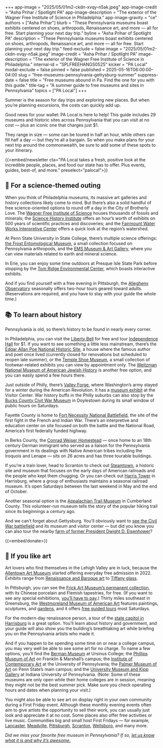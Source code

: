 +++
app-image = "2025/05/01m2-ckdn-xvqy-n5ak.jpeg"
app-image-credit = "Asha Prihar / Spotlight PA"
app-image-description = "The exterior of the Wagner Free Institute of Science in Philadelphia."
app-image-gravity = "ce"
authors = ["Asha Prihar"]
blurb = "These Pennsylvania museums boast exhibits centered on shoes, arthropods, Renaissance art, and more — all for free. Start planning your next day trip."
byline = "Asha Prihar of Spotlight PA"
description = "These Pennsylvania museums boast exhibits centered on shoes, arthropods, Renaissance art, and more — all for free. Start planning your next day trip."
feed-exclude = false
image = "2025/05/01m2-ckdn-xvqy-n5ak.jpeg"
image-credit = "Asha Prihar / Spotlight PA"
image-description = "The exterior of the Wagner Free Institute of Science in Philadelphia."
internal-id = "SPLFREEHANGS0525"
kicker = "PA Local"
modal-exclude = false
pinned = false
published = 2025-05-16T06:00:00-04:00
slug = "free-museums-pennsylvania-gettysburg-summer"
suppress-date = false
title = "Free museums abound in Pa. Find the one for you with this guide."
title-tag = "A summer guide to free museums and sites in Pennsylvania"
topics = ["PA Local"]
+++

Summer is the season for day trips and exploring new places. But when you’re planning excursions, the costs can quickly add up.

Good news for your wallet: PA Local is here to help! This guide includes 29 museums and historic sites across Pennsylvania that you can visit at no cost — plus an iconic one that charges just $1.

They range in size — some can be toured in half an hour, while others can fill half a day — but they’re all a bargain. So when you make plans for your next trip around the commonwealth, be sure to add some of these spots to your itinerary.

{{<embed/newsletter cta="PA Local takes a fresh, positive look at the incredible people, places, and food our state has to offer. Plus events, guides, best-of, and more." preselect="palocal">}}

## 🧪 For a science-themed outing

When you think of Philadelphia museums, its massive art galleries and history collections likely come to mind. But there’s also a solid handful of free science-oriented options to round off a day in the City of Brotherly Love. The <a href="https://www.wagnerfreeinstitute.org/">Wagner Free Institute of Science</a> houses thousands of fossils and minerals; the <a href="https://www.sciencehistory.org/">Science History Institute</a> offers an hour’s worth of exhibits on 500 years of scientific practices and discoveries; and the <a href="https://fairmountwaterworks.org/">Fairmount Water Works Interpretive Center</a> offers a quick look at the region’s watershed.

At Penn State University in State College, there’s multiple science offerings: <a href="https://ento.psu.edu/about/facilities/frost/visit-the-museum">the Frost Entomological Museum</a>, a small collection focused on Pennsylvania arthropods, and the <a href="https://museum.ems.psu.edu/current-exhibitions">EMS Museum &amp; Art Gallery</a>, where you can view materials related to earth and mineral science.

In Erie, you can enjoy some time outdoors at Presque Isle State Park before stopping by the <a href="https://www.pa.gov/agencies/dcnr/recreation/where-to-go/state-parks/find-a-park/presque-isle-state-park/trec.html">Tom Ridge Environmental Center</a>, which boasts interactive exhibits.

And if you find yourself with a free evening in Pittsburgh, the <a href="https://www.observatory.pitt.edu/visit-observatory/public-tours">Allegheny Observatory</a> seasonally offers two-hour tours geared toward adults. (Reservations are required, and you have to stay with your guide the whole time.)

## 📚 To learn about history

Pennsylvania is old, so there’s history to be found in nearly every corner.

In Philadelphia, you can visit the <a href="https://www.nps.gov/inde/learn/historyculture/stories-libertybell.htm">Liberty Bell</a> for free and tour <a href="https://www.nps.gov/inde/planyourvisit/independencehall.htm">Independence Hall</a> for $1. If you want to see something a little less mainstream, there’s the <a href="https://www.nps.gov/edal/index.htm">Edgar Allan Poe National Historic Site</a>, a house where the famous author and poet once lived (currently closed for renovations but scheduled to reopen late summer), or the <a href="https://podiatry.temple.edu/shoe-museum">Temple Shoe Museum</a>, a small collection of footwear-related exhibits you can view by appointment only. The <a href="https://theweitzman.org/">Weitzman National Museum of American Jewish History</a> is another free option, and you can easily spend a few hours there.

Just outside of Philly, there’s <a href="https://www.nps.gov/vafo/index.htm">Valley Forge</a>, where Washington’s army stayed for a winter during the American Revolution. It has a <a href="https://www.nps.gov/thingstodo/explore-vafo-museum-exhibit.htm">museum exhibit</a> at the Visitor Center. War history buffs in the Philly suburbs can also stop by the <a href="https://www.civilwarmuseumdoylestown.org/">Bucks County Civil War Museum</a> in Doylestown during its small window of public hours on Saturdays.

Fayette County is home to <a href="https://www.nps.gov/fone/planyourvisit/index.htm">Fort Necessity National Battlefield</a>, the site of the first fight in the French and Indian War. There’s an interpretive and education center on site focused on both the battle and the National Road, America’s first federally funded highway.

In Berks County, the <a href="http://www.conradweiserhomestead.org/home.html">Conrad Weiser Homestead</a> — once home to an 18th century German immigrant who served as a liaison for the Pennsylvania government in its dealings with Native American tribes including the Iroquois and Lenape — sits on 26 acres and has three tourable buildings.

If you’re a train lover, head to Scranton to check out <a href="https://www.nps.gov/stea/index.htm">Steamtown</a>, a historic site and museum that focuses on the early days of American railroads and the people who kept them chugging. Or you can check out <a href="https://www.harrisburgnrhs.org/visit">Harris Tower</a> in Harrisburg, where a group of enthusiasts maintains a seasonal railroad museum. It’s open Saturdays between the last weekend in May and the end of October.

Another seasonal option is the <a href="https://www.atmuseum.org/">Appalachian Trail Museum</a> in Cumberland County. This volunteer-run museum tells the story of the popular hiking trail since its beginnings a century ago.

And we can’t forget about Gettysburg. You’ll obviously want to <a href="https://www.nps.gov/gett/index.htm">see the Civil War battlefield</a> and its museum and visitor center — but did you know you can also tour the nearby <a href="https://www.nps.gov/eise/index.htm">farm of former President Dwight D. Eisenhower</a>?

{{<embed/donate>}}

## 🎨 If you like art

Art lovers who find themselves in the Lehigh Valley are in luck, because the <a href="https://www.allentownartmuseum.org/">Allentown Art Museum</a> started offering everyday free admission in 2022. Exhibits range from <a href="https://www.allentownartmuseum.org/exhibitions/new-conversations-renaissance-and-baroque-art-at-the-allentown-art-museum/">Renaissance and Baroque art</a> to <a href="https://www.allentownartmuseum.org/exhibitions/tiffanys-gardens-in-glass/">Tiffany glass</a>.

In Pittsburgh, you can see the <a href="https://www.thefrickpittsburgh.org/Exhibition-Permanent-Collection">Frick Art Museum’s permanent collection</a>, with its Chinese porcelain and Flemish tapestries, for free. (If you want to see any special exhibitions, <a href="https://www.thefrickpittsburgh.org/plan-your-visit#visit">you’ll have to pay</a>.) Thirty miles southeast in Greensburg, the <a href="https://thewestmoreland.org/">Westmoreland Museum of American Art</a> features paintings, sculptures, and <a href="https://thewestmoreland.org/in-the-gardens/">gardens</a>, and it offers <a href="https://thewestmoreland.org/events/list/?tribe-bar-search=public+tour">free guided tours</a> most Saturdays.

For the modern-day renaissance person, a tour of the <a href="https://www.pacapitol.com/">state capitol in Harrisburg</a> is a great option. You’ll learn about history and government, and your guide will also show you the building’s breathtaking art while briefing you on the Pennsylvania artists who made it.

And if you happen to be spending some time on or near a college campus, you may very well be able to see some art for no charge. To name a few options, you’ll find the <a href="https://www.ursinus.edu/berman/">Berman Museum</a> at Ursinus College; the <a href="https://www.fandm.edu/centers-institutes-and-initiatives/phillips-museum-of-art/">Phillips Museum of Art</a> on Franklin &amp; Marshall’s campus; the <a href="https://icaphila.org/">Institute of Contemporary Art</a> at the University of Pennsylvania; the <a href="https://palmermuseum.psu.edu/">Palmer Museum of Art</a> on Penn State’s main campus; and the <a href="https://www.iup.edu/museum/visitor-information/index.html">University Museum and Kipp Gallery</a> at Indiana University of Pennsylvania. (Note: Some of these museums are only open while their home colleges are in session, meaning they might not be the best summer pick. Make sure you check operating hours and dates when planning your visit.)

You might also be able to see art on display right in your own community during a First Friday event. Although these monthly evening events often aim to give artists the opportunity to sell their work, you can usually just look and appreciate it at no cost. Some places also offer free activities or live music. Communities big and small host First Fridays — for example, <a href="https://visitlancastercity.com/city-events/first-friday/">Lancaster</a>, <a href="https://www.facebook.com/events/705895438462948/">Meadville</a>, <a href="https://www.visitpittsburgh.com/blog/unblurred-first-fridays/">Pittsburgh</a>, <a href="https://firstfridayscranton.com/">Scranton</a>, <a href="https://www.facebook.com/wellsborofirstfriday/">Wellsboro</a>, and many more.

<em>Did we miss your favorite free museum in Pennsylvania? If so, </em><a href="mailto:newsletters@spotlightpa.org"><em>let us know what it is and why it’s awesome.</em></a>

